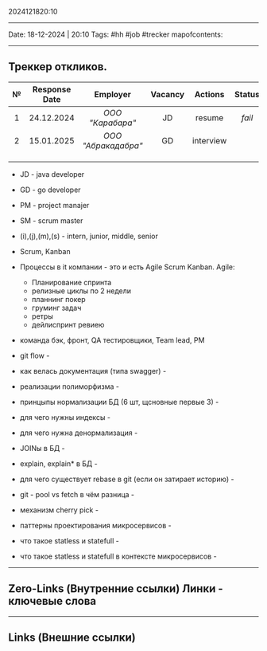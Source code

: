 2024121820:10
___
Date: 18-12-2024 | 20:10
Tags: #hh #job #trecker
mapofcontents: 
___
## Треккер откликов.

|  №  | Response Date |      Employer       | Vacancy |  Actions  | Status |    Date    |
| :-: | :-----------: | :-----------------: | :-----: | :-------: | :----: | :--------: |
|  1  |  24.12.2024   |  *ООО "Карабара"*   |   JD    |  resume   | *fail* | 25.12.2024 |
|  2  |  15.01.2025   | *ООО "Абракадабра"* |   GD    | interview |        |            |
|     |               |                     |         |           |        |            |
|     |               |                     |         |           |        |            |
|     |               |                     |         |           |        |            |

- JD - java developer
- GD - go developer
- PM - project manajer
- SM - scrum master
- (i),(j),(m),(s) - intern, junior, middle, senior

- Scrum, Kanban
- Процессы в it компании - это и есть Agile Scrum Kanban.
	Agile:
	- Планирование спринта
	- релизные циклы по 2 недели
	- планнинг покер
	- груминг задач
	- ретры
	- дейлиспринт ревиею
- команда бэк, фронт, QA тестировщики, Team lead, PM 
- git flow -
- как велась документация (типа swagger) - 
- реализации полиморфизма - 
- принцыпы нормализации БД (6 шт, щсновные первые 3) - 
- для чего нужны индексы - 
- для чего нужна денормализация - 
- JOINы в БД - 
- explain, explain* в БД -
- для чего существует rebase в git (если он затирает историю) - 
- git - pool vs fetch в чём разница - 
- механизм cherry pick - 
- паттерны проектирования микросервисов - 
- что такое statless и statefull - 
- что такое statless и statefull в контексте микросервисов - 

-----
**Zero-Links**  (Внутренние ссылки) Линки - ключевые слова
-

------
**Links** (Внешние ссылки)
-
